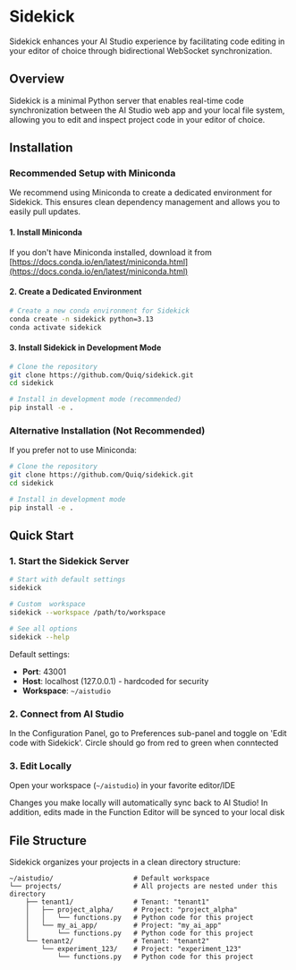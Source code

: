 # Sidekick

Sidekick enhances your AI Studio experience by facilitating code editing in your editor of choice through bidirectional WebSocket synchronization.

## Overview

Sidekick is a minimal Python server that enables real-time code synchronization between the AI Studio web app and your local file system, allowing you to edit and inspect project code in your editor of choice.

## Installation

### Recommended Setup with Miniconda

We recommend using Miniconda to create a dedicated environment for Sidekick. This ensures clean dependency management and allows you to easily pull updates.

#### 1. Install Miniconda

If you don't have Miniconda installed, download it from [https://docs.conda.io/en/latest/miniconda.html](https://docs.conda.io/en/latest/miniconda.html)

#### 2. Create a Dedicated Environment

```bash
# Create a new conda environment for Sidekick
conda create -n sidekick python=3.13
conda activate sidekick
```

#### 3. Install Sidekick in Development Mode

```bash
# Clone the repository
git clone https://github.com/Quiq/sidekick.git
cd sidekick

# Install in development mode (recommended)
pip install -e .
```

### Alternative Installation (Not Recommended)

If you prefer not to use Miniconda:

```bash
# Clone the repository
git clone https://github.com/Quiq/sidekick.git
cd sidekick

# Install in development mode
pip install -e .
```

## Quick Start

### 1. Start the Sidekick Server

```bash
# Start with default settings
sidekick

# Custom  workspace
sidekick --workspace /path/to/workspace

# See all options
sidekick --help
```

Default settings:
- **Port**: 43001
- **Host**: localhost (127.0.0.1) - hardcoded for security
- **Workspace**: `~/aistudio`

### 2. Connect from AI Studio

In the Configuration Panel, go to Preferences sub-panel and toggle on 'Edit code with Sidekick'. Circle should go from red to green when conntected

### 3. Edit Locally

Open your workspace (`~/aistudio`) in your favorite editor/IDE

Changes you make locally will automatically sync back to AI Studio! In addition, edits made in the Function Editor
will be synced to your local disk

## File Structure

Sidekick organizes your projects in a clean directory structure:

```
~/aistudio/                    # Default workspace
└── projects/                  # All projects are nested under this directory
    ├── tenant1/               # Tenant: "tenant1"
    │   ├── project_alpha/     # Project: "project_alpha"
    │   │   └── functions.py   # Python code for this project
    │   └── my_ai_app/         # Project: "my_ai_app"
    │       └── functions.py   # Python code for this project
    └── tenant2/               # Tenant: "tenant2"
        └── experiment_123/    # Project: "experiment_123"
            └── functions.py   # Python code for this project
```
